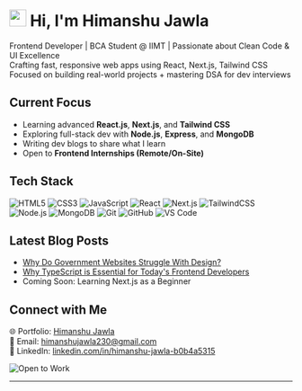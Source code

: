 # <img src="https://raw.githubusercontent.com/MartinHeinz/MartinHeinz/master/wave.gif" width="30px"> Hi, I'm Himanshu Jawla 

 Frontend Developer | BCA Student @ IIMT | Passionate about Clean Code & UI Excellence  
 Crafting fast, responsive web apps using React, Next.js, Tailwind CSS  
 Focused on building real-world projects + mastering DSA for dev interviews


##  Current Focus

-  Learning advanced **React.js**, **Next.js**, and **Tailwind CSS**
-  Exploring full-stack dev with **Node.js**, **Express**, and **MongoDB**
-  Writing dev blogs to share what I learn
-  Open to **Frontend Internships (Remote/On-Site)**



## Tech Stack

![HTML5](https://img.shields.io/badge/-HTML5-E34F26?style=flat&logo=html5&logoColor=white)
![CSS3](https://img.shields.io/badge/-CSS3-1572B6?style=flat&logo=css3&logoColor=white)
![JavaScript](https://img.shields.io/badge/-JavaScript-F7DF1E?style=flat&logo=javascript&logoColor=black)
![React](https://img.shields.io/badge/-React-61DAFB?style=flat&logo=react)
![Next.js](https://img.shields.io/badge/-Next.js-000000?style=flat&logo=nextdotjs)
![TailwindCSS](https://img.shields.io/badge/-TailwindCSS-38B2AC?style=flat&logo=tailwind-css)
![Node.js](https://img.shields.io/badge/-Node.js-339933?style=flat&logo=node.js)
![MongoDB](https://img.shields.io/badge/-MongoDB-47A248?style=flat&logo=mongodb)
![Git](https://img.shields.io/badge/-Git-F05032?style=flat&logo=git)
![GitHub](https://img.shields.io/badge/-GitHub-181717?style=flat&logo=github)
![VS Code](https://img.shields.io/badge/-VSCode-007ACC?style=flat&logo=visual-studio-code)

<!---

##  GitHub Stats

![GitHub Stats](https://github-readme-stats.vercel.app/api?username=himanshujawla&show_icons=true&theme=radical)  
![Top Langs](https://github-readme-stats.vercel.app/api/top-langs/?username=himanshujawla&layout=compact&theme=radical)

---

##  GitHub Trophy Case

[![trophy](https://github-profile-trophy.vercel.app/?username=himanshujawla&theme=onedark&row=1)](https://github.com/ryo-ma/github-profile-trophy)
-->


##  Latest Blog Posts

- <a href="https://https://shorturl.at/59GU0">Why Do Government Websites Struggle With Design?</a>
- <a href="https://why-to-choose-typescript.hashnode.dev/">Why TypeScript is Essential for Today's Frontend Developers</a>
- Coming Soon: Learning Next.js as a Beginner
<!-- BLOG-POST-LIST:END -->



##  Connect with Me

🌐 Portfolio: [Himanshu Jawla](https://himanshu-jawla.vercel.app/)  
📩 Email: [himanshujawla230@gmail.com](mailto:himanshujawla230@gmail.com)  
📱 LinkedIn: [linkedin.com/in/himanshu-jawla-b0b4a5315](www.linkedin.com/in/himanshu-jawla-b0b4a5315)

![Open to Work](https://img.shields.io/badge/Open%20To-Frontend%20Internships-green?style=flat-square)

---




